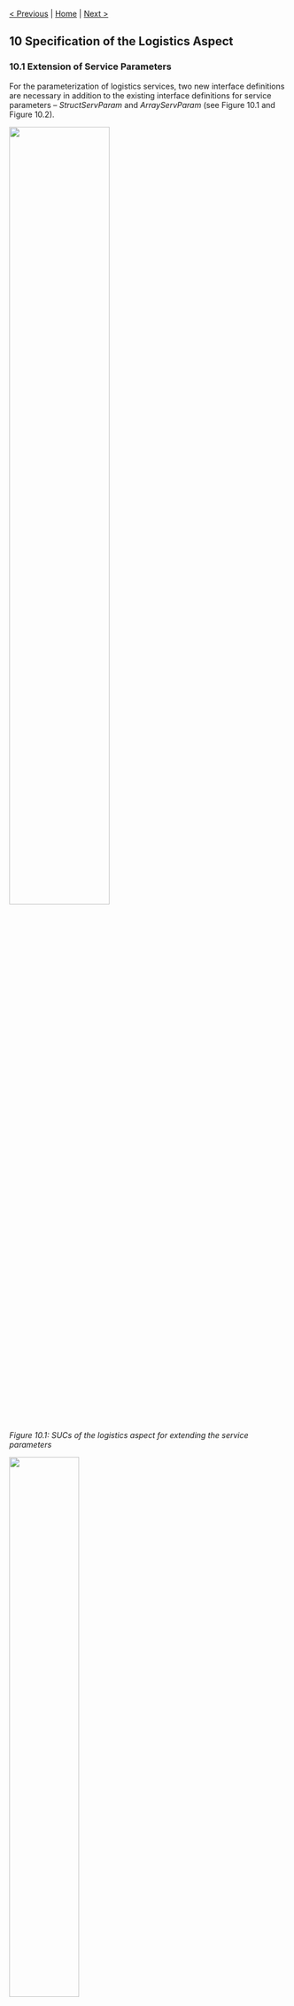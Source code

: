 
[< Previous](../09_MTP_Enhancements/README.md) | [Home](../README.md) | [Next >](../11_Choreography_Aspect/README.md)

## 10 Specification of the Logistics Aspect

### 10.1 Extension of Service Parameters

For the parameterization of logistics services, two new interface definitions are necessary in addition to the existing interface definitions for service parameters – *StructServParam* and *ArrayServParam* (see Figure 10.1 and Figure 10.2). 

[<img src="./Fig_10.1_SUCs_Parameters.png" width="60%"/>](./Fig_10.1_SUCs_Parameters.png)

*Figure 10.1: SUCs of the logistics aspect for extending the service parameters*

[<img src="./Fig_10.2_Interfaces_Parameters.png" width="50%"/>](./Fig_10.2_Interfaces_Parameters.png)

*Figure 10.2: Interface definitions of the logistics aspect to extend the services parameters in the MTPDataObjectSUCLib*

Like all other MTP service parameters, these are defined in the MTPDataObjectSUCLib and derived from the *ParameterElement* specified in VDI/VDE/NAMUR 2658-4 [3]. The new interface definitions are described in Sections 10.8.1 and 10.8.2.

In addition, an extension of the *ServiceParameter* model definition with semantic information (in the form of *FunctionClassfinationAttributes*) is proposed. This extension is described in Section 10.7.1.

### 10.2 Extension of Indicator Elements

*StructView* and *ArrayView* are conceivable, similar to the indicator element interfaces for all existing MTP data types (see Figure 10.3 and Figure 10.4).

[<img src="./Fig_10.3_SUCs_Indicator_Elements.png" width="60%"/>](./Fig_10.3_SUCs_Indicator_Elements.png)

*Figure 10.3: SUCs of the logistics aspect for extending the indicator elements*

[<img src="./Fig_10.4_Interfaces_Indicator_Elements.png" width="50%"/>](./Fig_10.4_Interfaces_Indicator_Elements.png)

*Figure 10.4: Interface definitions of the logistics aspect to extend the indicator elements in the MTPDataObjectSUCLib*

Like all other MTP indicator elements, these are defined in the MTPDataObjectSUCLib and derived from the *IndicatorElement* specified in VDI/VDE/NAMUR 2658-4 [3]. The two new interface definitions are described in Sections 10.8.3 and 10.8.4. The interfaces can partly be also used for the corresponding process value outputs and report values.

### 10.3 Extension of Operation Elements

*StructMan*, *StructManInt*, *ArrayMan* and *ArrayManInt* are conceivable, similar to the operation element interfaces for all existing MTP data types (see Figure 10.5 and Figure 10.6).

[<img src="./Fig_10.5_SUCs_Operation_Elements.png" width="80%"/>](./Fig_10.5_SUCs_Operation_Elements.png)

*Figure 10.5: SUCs of the logistics aspect for extending the operation elements*

[<img src="./Fig_10.6_Interfaces_Operation_Elements.png" width="50%"/>](./Fig_10.6_Interfaces_Operation_Elements.png)

*Figure 10.6: Interface definitions of the logistics aspect to extend the operation elements in the MTPDataObjectSUCLib*

Like all other MTP operation elements, these are defined in the MTPDataObjectSUCLib. *StructMan* and *ArrayMan* are derived from the *OperationElement* specified in VDI/VDE/NAMUR 2658-4 [3]. *StructManInt* and *ArrayManInt* are derived from *StructMan* and *ArrayMan* respectively. The new interface definitions are described in Sections 10.8.5 to 10.8.8.

### 10.4 Extension of Process Value Inputs

*StructProcessValueInputs* and *ArrayProcessValueInputs* are conceivable, similar to the process value input interfaces for all existing MTP data types (see Figure 10.7 and Figure 10.8). 

[<img src="./Fig_10.7_SUCs_PVIn.png" width="60%"/>](./Fig_10.7_SUCs_PVIn.png)

*Figure 10.7: SUCs of the logistics aspect for extending the process value inputs*

[<img src="./Fig_10.8_Interfaces_PVIn.png" width="50%"/>](./Fig_10.8_Interfaces_PVIn.png)

*Figure 10.8: Interface definitions of the logistics aspect to extend the process value inputs in the MTPDataObjectSUCLib*

Like all other MTP process value inputs, these are defined in the MTPDataObjectSUCLib and derived from the *InputElement* specified in VDI/VDE/NAMUR 2658-4 [3]. The two new interface definitions are described in Sections 10.8.11 and 10.8.13.

### 10.5 Extension of Process Value Outputs

For the process value outputs of structured data types, the associated *IndicatorElement* (*StructView*, see Section 10.2) can be used as for all other MTP data types. For process value outputs of the array data type, a separate *ArrayProcessValueOutput* must be modelled since this is different from the associated *IndicatorElement* (*ArrayView*, see Section 10.2).

[<img src="./Fig_10.9_SUCs_PVOut.png" width="60%"/>](./Fig_10.9_SUCs_PVOut.png)

*Figure 10.9: SUCs of the logistics aspect for introducing the ArrayProcessValueOutput*

[<img src="./Fig_10.10_Interfaces_PVOut.png" width="50%"/>](./Fig_10.10_Interfaces_PVOut.png)

*Figure 10.10: Interface definitions of the logistics aspect to introducing the ArrayProcessValueOutputs in the MTPDataObjectSUCLib*

The ArrayProcessValueOutput is defined in the MTPDataObjectSUCLib and derived from the newly defined OutputElement which in turn is derived from DataAssembly following VDI/VDE/NAMUR 2658-1 [8]. For more semantic clarity and with regard to possible further developments, it should be considered in the context of MTP standardization to explicitly model the process value outputs of all data types and to derive them from the OutputElement as well. The two new interface definition are described in Sections 10.8.14 and 10.8.15.

### 10.6 Specification of Logistics Interaction

The logistics interactions between a LEA and a LOL described in Section 3.2.3 are based on the principle of service interaction described in VDI/VDE/NAMUR 2658-4 [3]. However, new SUCs and RCs are required to represent the logistics interactions in the IH of an MTP, which are shown in Figure 10.11.

[<img src="./Fig_10.11_SUCs_Logistics_Interaction.png" width="90%"/>](./Fig_10.11_SUCs_Logistics_Interaction.png)

*Figure 10.11: SUCs of the logistics aspect for the implementation of the logistics interaction*

The SUC *LogisticsInteraction* derived from the SUC *TextDefinition* specified in VDI/VDE/ NAMUR 2658-4 [3] organizes all necessary new model definitions. This primarily comprises a generic *LogisticsQuestion* derived from the SUC *Text* from VDI/VDE/NAMUR 2658-4. Three concrete logistics-specific questions are derived from the abstract *LogisticsQuestion* – *ParameterRequest*, *ParameterUpdatedInfo* and *TransportNodeRequest*. A LEA can provide each of these *LogisticsQuestions* either not at all or exactly once subordinated to its SUC *LogisticsInteraction*. 

These model definitions are based on the types of MTPLogisticsSUCLib shown in Figure 10.12.

[<img src="./Fig_10.12_Model_Logistics_Interaction.png" width="60%"/>](./Fig_10.12_Model_Logistics_Interaction.png)

*Figure 10.12: Model definitions of the logistics aspect for the implementation of the logistics interaction in the MTPLogisticsSUCLib*

In addition to these new model definitions, extensions to existing model and interface definitions are also necessary and must be inserted if logistics interaction is foreseen in the LEA. Such optional extensions are to be implemented in the MTP specification by means of RCs. In the present case, an extension of the *ServiceControl* interface definition (specified in VDI/VDE/NAMUR 2658-4 [3]) is necessary, which is implemented by the RC *LogisticsInteractionExtension*. In addition, it must be signalled at the model definition *Service* (specified in VDI/VDE/NAMUR 2658-4 [3]) by means of the RC *HasLogisticsInteraction* that a logistics interaction is assigned to the service. The RC *HasLogisticsInteraction* is derived from the RC *HasTextReference* from VDI/VDE/NAMUR 2658-4. A concrete logistics interaction is assigned to the service by means of a text reference to the model definition of the *LogisticsInteraction*. 

These extensions are defined in the MTPLogisticsRCLib shown in Figure 10.13.

[<img src="./Fig_10.13_RCs_Logistics_Interaction.png" width="50%"/>](./Fig_10.13_RCs_Logistics_Interaction.png)

*Figure 10.13: Model and interface extensions of the logistics aspect for the implementation of the logistics interaction in the MTPLogisticsRCLib*

All model and interface definitions required for the logistics interaction are specified in Sections 10.7 and 10.8.

### 10.7 Model Definitions

#### 10.7.1 Extension of the ServiceParameter

The SUC *ServiceParameter* (see Table 10.1) defines the base class for MTP service parameters of all data types. This model definition is already specified in VDI/VDE/NAMUR 2658-4 [3] and is extended here by semantic information in form of a *FunctionClassificationAttribute*.

*Table 10.1: Model definition of ServiceParameter*

[<img src="./Tab_10.1_Model_Service_Parameter.png" width="90%"/>](./Tab_10.1_Model_Service_Parameter.png)

#### 10.7.2 LogisticsInteraction

The SUC *LogisticsInteraction* (see Table 10.2) organizes all necessary model definition for logistics interaction between a LEA and a LOL. This primarily includes the *LogisticsQuestions* available in the LEA. The *LogisticsInteraction* is derived from the *TextDefinition* specified in VDI/VDE/NAMUR 2658-4 [3]. This model definition is linked to the model definition *HasLogisticsInteraction* via a TextRef. The *LogisticsInteraction* follows a similar principle as the service interaction specified in the VDI/VDE/NAMUR 2658-4 with adaptations that are described in Section 3.2.3.

*Table 10.2: Model definition of LogisticsInteraction*

[<img src="./Tab_10.2_Model_Logistics_Interaction.png" width="90%"/>](./Tab_10.2_Model_Logistics_Interaction.png)

#### 10.7.3	LogisticsQuestion

The SUC *LogisticsQuestion* (see Table 10.3) is an abstract class derived from the SUC *Text* from VD/VDE/NAMUR 2658-4 [3] representing a logistics-specific question that a LEA can pose to a LOL. There are three specific questions derived from the *LogisticsQuestion* so far – *ParameterRequest*, *ParameterUpdatedInfo*, and *TransportNodeRequest*. Each of these questions can occur either not at all or exactly once in a LEA.

*Table 10.3: Model definition of LogisticsQuestion*

[<img src="./Tab_10.3_Model_Logistics_Question.png" width="90%"/>](./Tab_10.3_Model_Logistics_Question.png)

#### 10.7.4	ParameterRequest

The SUC *ParameterRequest* (see Table 10.4) is derived from *LogisticsQuestion* and is used to request parameter sets from a LOL. In contrast to the *Question* specified in VDI/VDE/NAMUR 2658-4, no answers are modelled in the MTP for the *ParameterRequest*. Instead, a value in the number range of DINT is expected as an answer. Numbers greater than or equal to 0 indicate the index at which the LOL has written the requested parameter set to the parameter data storage of the equipment assembly. Thereby the limits of the array (minimum and maximum index) must not be exceeded or undercut. Value “-1” indicates that there is no response yet. Value “-2” indicates that an error occurred during the request. Other responses so far are not necessary and not valid.

*Table 10.4: Model definition of ParameterRequest*

[<img src="./Tab_10.4_Model_Parameter_Request.png" width="90%"/>](./Tab_10.4_Model_Parameter_Request.png)

#### 10.7.5	ParameterUpdatedInfo

The SUC *ParameterUpdatedInfo* (see Table 10.5) is derived from the *LogisticsQuestion* and is used to inform a LOL that a parameter set in the LEA has changed. In contrast to the *Question* specified in VDI/VDE/NAMUR 2658-4 [3], no *Answers* are modelled in the MTP for the *ParameterUpdatedInfo*. Instead, the value “1” is expected as confirmation that the LOL has acknowledged the parameter change. Value “-1” indicates that there is no response yet. Value -2 indicates that an error occurred during the request. Other responses so far are not necessary and not valid.

*Table 10.5: Model definition of ParameterUpdatedInfo*

[<img src="./Tab_10.5_Model_Parameter_Updated.png" width="90%"/>](./Tab_10.5_Model_Parameter_Updated.png)

#### 10.7.6	TransportNodeRequest

The SUC *TransportNodeRequest* (see Table 10.6) is derived from the *LogisticsQuestion* and is used to request the next transport node to be approached from a LOL. In contrast to the *Question* specified in VDI/VDE/NAMUR 2658-4 [3], no answers are modelled in the MTP for the *TransportNodeRequest*. Instead, a value in the number range of DINT is expected as answer. Numbers greater than 0 indicate the ID of the next transport node to be approached. Thereby, only values that correspond to the ID of a transport node in the respective logistics system may be returned as answer. Value “-1” indicates that there is no response yet. Value “-2” indicates that an error occurred during the request. Other responses so far are not necessary and not valid.

*Table 10.6: Model definition of TransportNodeRequest*

[<img src="./Tab_10.6_Model_Transport_Node_Request.png" width="90%"/>](./Tab_10.6_Model_Transport_Node_Request.png)

#### 10.7.7	HasLogisticsInteraction

The RC *HasLogisticsInteraction* (see Table 10.7) is derived from the RC *HasTextReference* specified in the VDI/VDE/NAMUR 2658-4 [3]. *HasLogisticsInteraction* is used to assign a logistics interaction to the model definition *Service* (specified in VDI/VDE/NAMUR 2658-4 [3]). For this purpose, a *LogisticsInteraction* interface definition is referenced by means of a text reference. If a logistics interaction of the LEA is intended, exactly one *HasLogisticsInteraction* is to be assigned to the service as RoleRequirement, otherwise none. 

*Table 10.7: Model definition of HasLogisticsInteraction*

[<img src="./Tab_10.7_Model_Has_Logistics_Interaction.png" width="90%"/>](./Tab_10.7_Model_Has_Logistics_Interaction.png)

### 10.8 Interface Definitions

#### 10.8.1	StructServParam

The SUC *StructServParam* (see Table 10.8) is used to pass parameters of a user-defined structured data type from a LOL to a LEA.

*Table 10.8: Interface definition of StructServParam*

[<img src="./Tab_10.8_Interface_StructServParam.png" width="90%"/>](./Tab_10.8_Interface_StructServParam.png)

The special characteristic of this interface definition is the use of a user-defined data type. Figure 10.14 shows how such a data type can be modelled. The rules for modelling complex data types from VDI/VDE/NAMUR 2658-1 [8] are used.

[<img src="./Fig_10.14_Complex_Data_Types.png" width="90%"/>](./Fig_10.14_Complex_Data_Types.png)

*Figure 10.14: Modelling a custom data type*

The used complex data type must be derived from the AT *StructuredDataType* defined in VDI/VDE/NAMUR 2658-1 [8]. When using this interface, a user-defined ATL (here: CompanyAAttributeLib) must be created. Within this ATL, the structured data type to be used later in the instance of the *StructServParam* interface definition must be specified. With the assignment of this user-defined AT to the attribute *VType* of the *StructServParam* the used structured data type is defined. This data type is then expected behind the variables *VExt*, *VInt*, *VOp*, *VReq* and *VOut*. The setting of a parameter of the *StructServParam* type is done via the access channels Automatic Internal, Automatic External or Operator in the same way as the setting of all other service parameters defined in VDI/VDE/NAMUR 2658-4 [3].

#### 10.8.2	ArrayServParam

The SUC *ArrayServParam* (see Table 10.9) is used for the LOL to manage an array located in a LEA.

*Table 10.9: Interface definition of ArrayServParam*

[<img src="./Tab_10.9_Interface_ArrayServParam.png" width="90%"/>](./Tab_10.9_Interface_ArrayServParam.png)

The challenge with this interface definition is the management of an array of variables with undefined length. This is often not possible in common automation solutions or only under certain conditions. Therefore, a multiplexer mechanism is used, which can access an array of arbitrary length via a structurally static interface. 

With the variables *IndexExt*, *IndexInt* and *IndexOp* a pointer-like reference to an array element is defined considering the operation mode. Depending on the active access channel, the variable *IndexCur* is set to one of these three values. The variables of all three access channels are checked to see if they lie in the range between *IndexMin* and *IndexMax*. If an index is set that lies outside this range, the last valid index remains, and the Worst Quality Code (*WQC*) is set to "Out of Specification".

Depending on the value of the *IndexCur* variable, the array element with the corresponding index is selected for editing. The selected array element is processed according to the parameter transfer mechanism specified in VDI/VDE/NAMUR 2658-4 [3]. *VOut* always displays the set value of the array element located at the position of the array defined by *IndexCur*. It should be noted that this value does not necessarily have to match the value currently used in the LEA.

All primitive data types provided in the MTP concept as well as all complex data types according to the conventions from VDI/VDE/NAMUR 2658-1 [8] can be used as data type for the individual array elements. The selection of the data type used is made via the *VType* variable. In the case of a structured data type, the conventions described in Section 10.8.1 for creating a user-defined data type must be followed.

#### 10.8.3	StructView

The SUC StructView (see Table 10.10) is used for a LOL to display a LEA variable of a user-defined structured data type.

*Table 10.10: Interface definition of StructView*

[<img src="./Tab_10.10_Interface_StructView.png" width="90%"/>](./Tab_10.10_Interface_StructView.png)

The special feature of this interface is the use of a user-defined data type. The modelling and use of such a type has already been described in Section 10.8.1 in the context of the *StructServParam* and shall be done in the same way for the *StructView* interface.

#### 10.8.4	ArrayView

The SUC *ArrayView* (see Table 10.11) is used for the LOL to view the value at a specific position of an array located in a LEA.

*Table 10.11: Interface definition of ArrayView*

[<img src="./Tab_10.11_Interface_ArrayView.png" width="90%"/>](./Tab_10.11_Interface_ArrayView.png)

Similar to the description in Section 10.8.2 for the *ArrayServParam*, the challenge for this interface is to access an array within a LEA, which can have an arbitrary length. As described in Section 10.8.2, access to this array should also be done in an index-based manner in case of the *ArrayView* interface.

The array position to be displayed is selected via the *Index* variable. The *IndexMin* and *IndexMax* variables indicate the upper and lower limits of the array. The *IndexCur* variable indicates the currently selected index, the value of the array at this point is displayed in *V*. *VType* defines the data type that all array elements have. This can be a primitive data type, or a user-defined data type as introduced in Section 10.8.1.

#### 10.8.5	StructMan

The SUC *StructMan* (see Table 10.12) is used for the LOL to manipulate a LEA variable of a user-defined structured data type.

*Table 10.12: Interface definition of StructMan*

[<img src="./Tab_10.12_Interface_StructMan.png" width="90%"/>](./Tab_10.12_Interface_StructMan.png)

*VMan* is used to enter the desired value of the variable. Following the concept specified in VDI/VDE/NAMUR 2658-3 [5], *VRbk* is used to verify the communication between a LOL and the StructMan interface within a LEA and displays the raw value communicated to the LEA. *VOut* displays the value given to a further LEA internal block possibly with limitations applied. *VFbk* variable is used to display the current value of the structure affected by the *StructMan* interface. The special feature of this interface is the use of a user-defined data type. The modelling and use of such a type has already been described in Section 10.8.1 in the context of the *StructServParam* and shall be done in the same way for the *StructMan* interface.

#### 10.8.6	StructManInt

The SUC *StructManInt* (see Table 10.13) is used for manipulating a LEA variable of a user-defined structured data type from inside the LEA or by the LOL.

*Table 10.13: Interface definition of StructManInt[^1]*

[<img src="./Tab_10.13_Interface_StructManInt.png" width="90%"/>](./Tab_10.12_Interface_StructManInt.png)

The *StructManInt* interface extends the *StructMan* interface, described in Section 10.8.5, by the internal value specification and a source mode in accordance with VDI/VDE/NAMUR 2658-3 [5]. If the internal access channel is selected, a LEA internal value is used instead of the external value setting. Apart from that, the function of this interface is the same as that of the *StructMan* interface.

#### 10.8.7	ArrayMan

The SUC *ArrayMan* (see Table 10.14) is used for the LOL to manipulate a value at a specific position of an array located in a LEA.

*Table 10.14: Interface definition of ArrayMan*

[<img src="./Tab_10.14_Interface_ArrayMan.png" width="90%"/>](./Tab_10.12_Interface_StructManInt.png)

Similar to the description in Section 10.8.2 for the *ArrayServParam*, the challenge for this interface is to access an array within a LEA, which can have an arbitrary length. As described in Section 10.8.2, access to this array should also be done in an index-based manner in the case of the *ArrayMan* interface.

The array position to be manipulated is selected via the *Index* variable. The *IndexMin* and *IndexMax* variables indicate the upper and lower limits of the array. The *IndexCur* variable indicates the currently selected index of variable to be manipulated. The *VMan* variable is used to enter the desired value of this variable. Following the concept specified in VDI/VDE/NAMUR 2658-3 [5], *VRbk* is used to verify the communication between a LOL and the *ArrayMan* interface within a LEA and displays the raw value of the variable communicated to the LEA. When a new Index is selected, the *VMan* and *VRbk* variables are set to the value at the selected position in the array. *VOut* displays the value given to a further LEA internal block possibly with limitations applied. *VFbk* variable is used to display the current value of the structure affected by the *ArrayMan* interface. *VType* defines the data type that all array elements have. This can be a primitive data type, or a user-defined data type as introduced in Section 10.8.1.

#### 10.8.8	ArrayManInt

The SUC *ArrayManInt* (see Table 10.15) is used for the LOL or for a LEA internal logic to manipulate a value at a specific position of an array located in a LEA.

*Table 10.15: Interface definition of ArrayManInt[^2]*

[<img src="./Tab_10.15_Interface_ArrayManInt.png" width="90%"/>](./Tab_10.12_Interface_StructManInt.png)

The *ArrayManInt* interface extends the *ArrayMan* interface, described in Section 10.8.7, by the internal value specification and a source mode in accordance with VDI/VDE/NAMUR 2658-3 [5]. If the internal access channel is selected, a LEA internal value is used instead of the external value setting. Apart from that, the function of this interface is the same as that of the *ArrayMan* interface.

#### 10.8.9	StructReportValue

According to VDI/VDE/NAMUR 2658-4 [3], the same interface definitions are used for report values as for the corresponding *IndicatorElements*. However, the value of a report value can be frozen triggered by a variable on the *ServiceControl* interface. Optionally, a *MissedValueFlag* can be added to the interface definition of a report value. This principle is also adopted for the *StructReportvalue* interface definition. This is based on the *StructView* interface definition described in Section 10.8.3.

#### 10.8.10 ArrayReportValue

According to VDI/VDE/NAMUR 2658-4 [3], the same interface definitions are used for report values as for the corresponding *IndicatorElements*. However, the value of a report value can be frozen triggered by a variable on the *ServiceControl* interface. Optionally, a *MissedValueFlag* can be added to the interface definition of a report value. This principle is also adopted for the *ArrayReportValue* interface definition. This is based on the *ArrayView* interface definition described in Section 10.8.4. 

If several or all values of an array shall be read out for documentation purposes, several, or all indices between *IndexMin* and *IndexMax* have to be set at the *ArrayReportValue* interface one after the other by the LOL. Afterwards they can be stored one after the other.

#### 10.8.11 StructProcessValueIn

The SUC *StructProcessValueIn* (see Table 10.16) is used for a LEA to access the value of structured data type of another LEA.

*Table 10.16: Interface definition of StructProcessValueIn*

[<img src="./Tab_10.16_Interface_StructPVIn.png" width="90%"/>](./Tab_10.16_Interface_StructPVIn.png)

In the *V* variable the desired value is transferred. The special feature of this interface is the use of a user-defined data type. The modelling and use of such a type has already been described in Section 10.8.1 in the context of the *StructServParam* and shall be done in the same way for the *StructProcessValueIn* interface.

#### 10.8.12 StructProcessValueOut

According to VDI/VDE/NAMUR 2658-4 [3], the interface definitions of the *IndicatorElement* or its derivatives are used for process value outputs. Accordingly, for *StructProcessValueOuts* the *StructView* interface definition specified in Section 10.8.3 is used.

#### 10.8.13 ArrayProcessValueIn

The SUC *ArrayProcessValueIn* (see Table 10.17) is used for a LEA to access a value at a specific position of an array located in another LEA.

*Table 10.17: Interface definition of ArrayProcessValueIn*

[<img src="./Tab_10.17_Interface_ArrayPVIn.png" width="90%"/>](./Tab_10.17_Interface_ArrayPVIn.png)

Similar to the description in Section 10.8.2 for the *ArrayServParam*, the challenge for this interface is to access an array within a LEA, which can have an arbitrary length. As described in Section 10.8.2, access to this array should also be done in an index-based manner in case of the *ArrayProcessValueIn* interface.

The array position to be displayed is selected via the *Index* variable. The *IndexMin* and *IndexMax* variables indicate the upper and lower limits of the array. The *IndexCur* variable indicates the currently selected index, the value of the array at this point is displayed in *V*. *VType* defines the data type that all array elements have. This can be a primitive data type, or a user-defined data type as introduced in Section 10.8.1.

***Note 1:*** So far, no use case exists for this interface definition, it is only listed here for the sake of completeness. If a use case for such an interface is identified, it should be implemented as shown in Table 10.17.

***Note 2:*** This interface definition differs from all other interfaces derived from InputElement interface definitions, as it includes information flows from the LEA to the LOL. This is not intended so far.

#### 10.8.14 OutputElement

The SUC *OutputElement* (see Table 10.18) is an abstract interface from which specific process value outputs of different data type can be derived. The interface definition itself fulfils only an organizational purpose and does not involve any own variables.

*Table 10.18: Interface definition of OutputElement*

[<img src="./Tab_10.18_Interface_OutputElement.png" width="90%"/>](./Tab_10.18_Interface_OutputElement.png)

***Note:*** Although the *IndicatorElements* of all other MTP data types and of the structured data type have the same interface definitions as the corresponding process value outputs, it may be useful to model separate process value output interfaces in the interest of unambiguous semantics. These should then also be derived from this newly specified *OutputElement*.

#### 10.8.15 ArrayProcessValueOut

The SUC *ArrayProcessValueOut* (see Table 10.19) is used for a LEA to make the values of a LEA-internal array available to other LEAs.

*Table 10.19: Interface definition of ArrayProcessValueOut*

[<img src="./Tab_10.19_Interface_ArrayPVOut.png" width="90%"/>](./Tab_10.19_Interface_ArrayPVOut.png)

The *ArrayProcessValueOut* interface definition works nearly the same as the *ArrayView* interface definition (see Section 10.8.4). The only difference is that the *ArrayProcessValueOut* interface definition does not contain an *OSLevel* variable as it is always controlled by another LEA. When considering the use of the *ArrayProcessValueOut* interface the notes on the *ArrayProcessValueIn* (see Section 10.8.13) also shall be taken into account.

#### 10.8.16 LogisticsInteractionExtension

The RC *LogisticsInteractionExtension* (see Table 10.20) extends the *ServiceControl* interface definition (from VDI/VDE/NAMUR 2658-4 [3]) with the variables that are necessary for logistics interactions. If a logistics interaction is provided in the LEA, exactly one *LogisticsInteractionExtension* must be assigned to the *ServiceControl* as SupportedRoleClass, otherwise none.

*Table 10.20: Interface definition of LogisticsInteractionExtension*

[<img src="./Tab_10.20_RC_LogisticsInteractionExtension.png" width="90%"/>](./Tab_10.20_RC_LogisticsInteractionExtension.png)

A logistics interaction follows a similar principle to the service interaction described in VDI/VDE/NAMUR 2658-4 [3]. However, values in the value range of DINT (instead of DWORD) are provided for the IDs of the questions (*LogisticsQuestionID*) and answers (*LogisticsAnswerID*), whereby the value 0 and also negative values can be valid IDs. The value -1 signals that currently no question or no answer is pending. By means of the *LogisticsQuestionParam* (in the same way as by means of the *InteractAddInfo* from the VDI/VDE/NAMUR 2658-4 [3]) an additional information can be added to a request. The variable *LogisticsAnswerTimeout* allows the input of a time period, which the LEA should wait for the answer of a LOL. After this time has elapsed, the LEA can execute an alternative program sequence without the response of the LOL, if necessary. Setting the timeout to the value 0 is interpreted as deactivating the timeout function.


[< Previous](../09_MTP_Enhancements/README.md) | [Home](../README.md) | [Next >](../11_Choreography_Aspect/README.md)



[^1]: The *VMan* variable is inherited from the *StructMan* interface. However, its meaning changes slightly in this case since it is only used when the *SourceMode* is set to manual.

[^2]: The *VMan* variable is inherited from the *ArrayMan* interface. However, its meaning changes slightly in this case since it is only used when the SourceMode is set to manual.